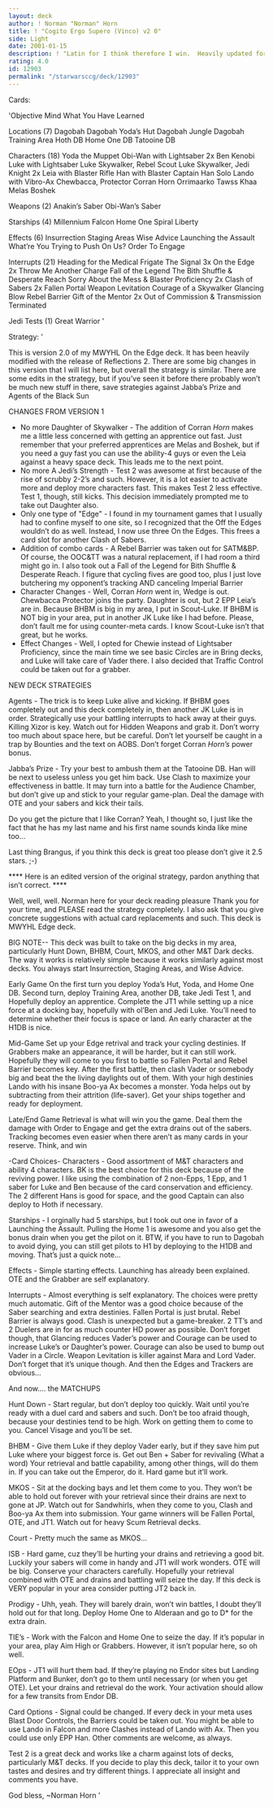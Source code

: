 ```yaml
---
layout: deck
author: ! Norman "Norman" Horn
title: ! "Cogito Ergo Supero (Vinco) v2 0"
side: Light
date: 2001-01-15
description: ! "Latin for I think therefore I win.  Heavily updated for RII release."
rating: 4.0
id: 12903
permalink: "/starwarsccg/deck/12903"
---
```

Cards: 

'Objective
Mind What You Have Learned

Locations (7)
Dagobah
Dagobah Yoda’s Hut
Dagobah Jungle
Dagobah Training Area
Hoth DB
Home One DB
Tatooine DB

Characters (18)
Yoda the Muppet
Obi-Wan with Lightsaber
2x Ben Kenobi
Luke with Lightsaber
Luke Skywalker, Rebel Scout
Luke Skywalker, Jedi Knight
2x Leia with Blaster Rifle
Han with Blaster
Captain Han Solo
Lando with Vibro-Ax
Chewbacca, Protector
Corran Horn
Orrimaarko
Tawss Khaa
Melas
Boshek

Weapons (2)
Anakin’s Saber
Obi-Wan’s Saber

Starships (4)
Millennium Falcon
Home One
Spiral
Liberty

Effects (6)
Insurrection
Staging Areas
Wise Advice
Launching the Assault
What’re You Trying to Push On Us?
Order To Engage

Interrupts (21)
Heading for the Medical Frigate
The Signal
3x On the Edge
2x Throw Me Another Charge
Fall of the Legend
The Bith Shuffle & Desperate Reach
Sorry About the Mess & Blaster Proficiency
2x Clash of Sabers
2x Fallen Portal
Weapon Levitation
Courage of a Skywalker
Glancing Blow
Rebel Barrier
Gift of the Mentor
2x Out of Commission & Transmission Terminated

Jedi Tests (1)
Great Warrior '

Strategy: '

This is version 2.0 of my MWYHL On the Edge deck.  It has been heavily modified with the release of Reflections 2.  There are some big changes in this version that I will list here, but overall the strategy is similar.  There are some edits in the strategy, but if you’ve seen it before there probably won’t be much new stuff in there, save strategies against Jabba’s Prize and Agents of the Black Sun

CHANGES FROM VERSION 1
- No more Daughter of Skywalker -  The addition of Corran *Horn* makes me a little less concerned with getting an apprentice out fast.	Just remember that your preferred apprentices are Melas and Boshek, but if you need a guy fast you can use the ability-4 guys or even the Leia against a heavy space deck.  This leads me to the next point.
- No more A Jedi’s Strength - Test 2 was awesome at first because of the rise of scrubby 2-2’s and such.  However, it is a lot easier to activate more and deploy more characters fast.  This makes Test 2 less effective.  Test 1, though, still kicks.  This decision immediately prompted me to take out Daughter also.
- Only one type of "Edge" - I found in my tournament games that I usually had to confine myself to one site, so I recognized that the Off the Edges wouldn’t do as well.  Instead, I now use three On the Edges.  This frees a card slot for another Clash of Sabers.
- Addition of combo cards - A Rebel Barrier was taken out for SATM&BP.  Of course, the OOC&TT was a natural replacement, if I had room a third might go in.  I also took out a Fall of the Legend for Bith Shuffle & Desperate Reach.  I figure that cycling fives are good too, plus I just love butchering my opponent’s tracking AND canceling Imperial Barrier
- Character Changes - Well, Corran *Horn* went in, Wedge is out.  Chewbacca Protector joins the party.	Daughter is out, but 2 EPP Leia’s are in.	Because BHBM is big in my area, I put in Scout-Luke.  If BHBM is NOT big in your area, put in another JK Luke like I had before.  Please, don’t fault me for using counter-meta cards.  I know Scout-Luke isn’t that great, but he works.
- Effect Changes - Well, I opted for Chewie instead of Lightsaber Proficiency, since the main time we see basic Circles are in Bring decks, and Luke will take care of Vader there.  I also decided that Traffic Control could be taken out for a grabber.

NEW DECK STRATEGIES

Agents - The trick is to keep Luke alive and kicking.  If BHBM goes completely out and this deck completely in, then another JK Luke is in order.  Strategically use your battling interrupts to hack away at their guys.  Killing Xizor is key.  Watch out for Hidden Weapons and grab it.  Don’t worry too much about space here, but be careful.  Don’t let yourself be caught in a trap by Bounties and the text on AOBS.  Don’t forget Corran *Horn’s* power bonus.

Jabba’s Prize - Try your best to ambush them at the Tatooine DB.  Han will be next to useless unless you get him back.  Use Clash to maximize your effectiveness in battle.  It may turn into a battle for the Audience Chamber, but don’t give up and stick to your regular game-plan.  Deal the damage with OTE and your sabers and kick their tails.

Do you get the picture that I like Corran?  Yeah, I thought so, I just like the fact that he has my last name and his first name sounds kinda like mine too...

Last thing Brangus, if you think this deck is great too please don’t give it 2.5 stars. ;-)

**** Here is an edited version of the original strategy, pardon anything that isn’t correct. ****

Well, well, well. Norman here for your deck reading pleasure Thank you for your time, and PLEASE read the strategy completely. I also ask that you give concrete suggestions with actual card replacements and such.  This deck is MWYHL Edge deck.

BIG NOTE-- This deck was built to take on the big decks in my area, particularly Hunt Down, BHBM, Court, MKOS, and other M&T Dark decks.  The way it works is relatively simple because it works similarly against most decks. You always start Insurrection, Staging Areas, and Wise Advice.

Early Game On the first turn you deploy Yoda’s Hut, Yoda, and Home One DB. Second turn, deploy Training Area, another DB, take Jedi Test 1, and Hopefully deploy an apprentice. Complete the JT1 while setting up a nice force at a docking bay, hopefully with ol’Ben and Jedi Luke. You’ll need to determine whether their focus is space or land. An early character
at the H1DB is nice.

Mid-Game Set up your Edge retrival and track your cycling destinies. If Grabbers make an appearance, it will be harder, but it can still work.  Hopefully they will come to you first to battle so Fallen Portal and Rebel Barrier becomes key. After the first battle, then clash Vader or somebody big and beat the the living daylights out of them. With your high destinies Lando with his insane Boo-ya Ax becomes a monster. Yoda helps out by subtracting from their attrition (life-saver). Get your ships together and ready for deployment.

Late/End Game Retrieval is what will win you the game. Deal them the damage with Order to Engage and get the extra drains out of the sabers.  Tracking becomes even easier when there aren’t as many cards in your reserve.  Think, and win

-Card Choices-
Characters - Good assortment of M&T characters and ability 4 characters.  BK is the best choice for this deck because of the reviving power. I like using the combination of 2 non-Epps, 1 Epp, and 1 saber for Luke and Ben because of the card conservation and efficiency. The 2 different Hans is good for space, and the good Captain can also deploy to Hoth if necessary.

Starships - I orginally had 5 starships, but I took out one in favor of a Launching the Assault. Pulling the Home 1 is awesome and you also get the bonus drain when you get the pilot on it. BTW, if you have to run to Dagobah to avoid dying, you can still get pilots to H1 by deploying to the H1DB and moving.  That’s just a quick note...

Effects - Simple starting effects. Launching has already been explained.  OTE and the Grabber are self explanatory.

Interrupts - Almost everything is self explanatory. The choices were pretty  much automatic. Gift of the Mentor was a good choice because of the Saber searching and extra destinies. Fallen Portal is just brutal. Rebel Barrier is always good. Clash is unexpected but a game-breaker. 2 TT’s
and 2 Duelers are in for as much counter HD power as possible.	Don’t forget though, that Glancing reduces Vader’s power and Courage can be used to increase Luke’s or Daughter’s power. Courage can also be used to bump out Vader in a Circle. Weapon Levitation is killer against Mara and Lord Vader. Don’t forget that it’s unique though.  And then the Edges and Trackers are obvious...

And now.... the MATCHUPS

Hunt Down - Start regular, but don’t deploy too quickly. Wait until you’re ready with a duel card and sabers and such. Don’t be too afraid though, because your destinies tend to be high. Work on getting them to come to you. Cancel Visage and you’ll be set.

BHBM - Give them Luke if they deploy Vader early, but if they save him put Luke where your biggest force is.  Get out Ben + Saber for revivaling (What a word) Your retrieval and battle capability, among other things, will do them in. If you can take out the Emperor, do it. Hard game but it’ll work.

MKOS - Sit at the docking bays and let them come to you. They won’t be able to hold out forever with your retrieval since their drains are next to gone at JP. Watch out for Sandwhirls, when they come to you, Clash and Boo-ya Ax them into submission. Your game winners will be Fallen Portal, OTE, and JT1. Watch out for heavy Scum Retrieval decks.

Court - Pretty much the same as MKOS...

ISB - Hard game, cuz they’ll be hurting your drains and retrieving a good bit.  Luckily your sabers will come in handy and JT1 will work wonders. OTE will be big. Conserve your characters carefully. Hopefully your retrieval combined with OTE and drains and battling will seize the day.  If this deck is VERY popular in your area consider putting JT2 back in.

Prodigy - Uhh, yeah. They will barely drain, won’t win battles, I doubt they’ll hold out for that long. Deploy Home One to Alderaan and go to D* for the extra drain.

TIE’s - Work with the Falcon and Home One to seize the day. If it’s popular in your area, play Aim High or Grabbers. However, it isn’t popular here, so oh well.

EOps - JT1 will hurt them bad. If they’re playing no Endor sites but Landing Platform and Bunker, don’t go to them until necessary (or when you get OTE). Let your drains and retrieval do the work. Your activation should allow for a few transits from Endor DB.

Card Options - Signal could be changed. If every deck in your meta uses Blast Door Controls, the Barriers could be taken out. You might be able to use Lando in Falcon and more Clashes instead of Lando with Ax. Then you could use only EPP Han.  Other comments are welcome, as always.

Test 2 is a great deck and works like a charm against lots of decks, particularly M&T decks. If you decide to play this deck, tailor it to your own tastes and desires and try different things. I appreciate all insight and comments you have.

God bless,
~Norman Horn  '
